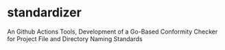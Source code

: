 # standardizer
An Github Actions Tools, Development of a Go-Based Conformity Checker for Project File and Directory Naming Standards
